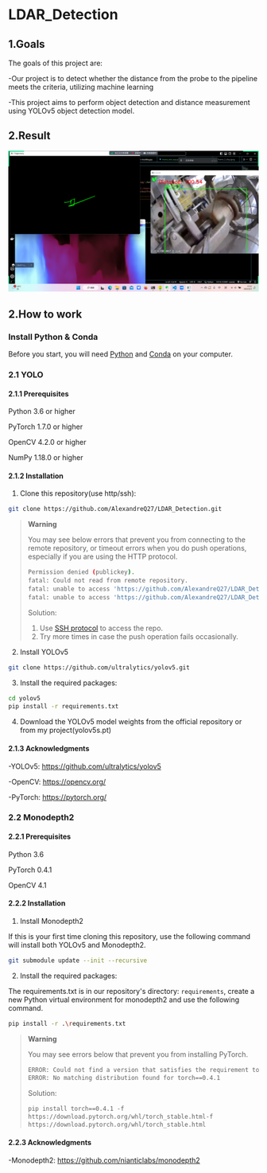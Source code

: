 ﻿# LDAR_Detection
## **1.Goals**

The goals of this project are:

-Our project is to detect whether the distance from the probe to the pipeline meets the criteria, utilizing machine learning

-This project aims to perform object detection and distance measurement using YOLOv5 object detection model.
## **2.Result**

![result](https://github.com/AlexandreQ27/LDAR_Detection/blob/main/results/result.png)

## **2.How to work**

### Install Python & Conda

Before you start, you will need [Python](https://wiki.python.org/moin/BeginnersGuide/Download) and [Conda](https://docs.anaconda.com/anaconda/install/) on your computer.

### **2.1 YOLO**

#### 2.1.1  Prerequisites

  Python 3.6 or higher

  PyTorch 1.7.0 or higher

  OpenCV 4.2.0 or higher

  NumPy 1.18.0 or higher

#### 2.1.2  Installation

1. Clone this repository(use http/ssh):

  ```bash
 git clone https://github.com/AlexandreQ27/LDAR_Detection.git
  ```

> **Warning**
>
> You may see below errors that prevent you from connecting to the remote repository, or timeout errors when you do push operations, especially if you are using the HTTP protocol.
>
> ```bash
> Permission denied (publickey).
> fatal: Could not read from remote repository.
> fatal: unable to access 'https://github.com/AlexandreQ27/LDAR_Detection.git': Recv failure: Connection was reset.
> fatal: unable to access 'https://github.com/AlexandreQ27/LDAR_Detection.git': The requested URL returned error : 403.
> ```
>
> Solution:
>
> 1. Use [SSH protocol](https://docs.github.com/en/authentication/connecting-to-github-with-ssh) to access the repo.
> 2. Try more times in case the push operation fails occasionally.

2. Install  YOLOv5

  ```bash
  git clone https://github.com/ultralytics/yolov5.git
  ```

3. Install the required packages:

  ```bash
  cd yolov5
  pip install -r requirements.txt
  ```

4. Download the YOLOv5 model weights from the official repository or from my project(yolov5s.pt)

#### 2.1.3  Acknowledgments

  -YOLOv5: https://github.com/ultralytics/yolov5

  -OpenCV: https://opencv.org/

  -PyTorch: https://pytorch.org/

  ### **2.2 Monodepth2**

#### 2.2.1  Prerequisites

Python 3.6

PyTorch 0.4.1

OpenCV 4.1

#### 2.2.2 Installation

1. Install Monodepth2

If this is your first time cloning this repository, use the following command will install both YOLOv5 and Monodepth2.

```bash
git submodule update --init --recursive
```

2. Install the required packages:

The requirements.txt is in our repository's directory: `requirements`, create a new Python virtual environment for monodepth2 and use the following command.

```bash
pip install -r .\requirements.txt
```

> **Warning**
>
> You may see errors below that prevent you from installing PyTorch.
>
> ```bash
> ERROR: Could not find a version that satisfies the requirement torch==0.4.1 (from versions: 1.7.0, 1.7.1, 1.8.0, 1.8.1, 1.9.0, 1.9.1, 1.10.0, 1.10.1, 1.10.2)
> ERROR: No matching distribution found for torch==0.4.1
> ```
>
> Solution:
>
> ```
> pip install torch==0.4.1 -f https://download.pytorch.org/whl/torch_stable.html-f https://download.pytorch.org/whl/torch_stable.html

#### 2.2.3  Acknowledgments

  -Monodepth2: https://github.com/nianticlabs/monodepth2

  
